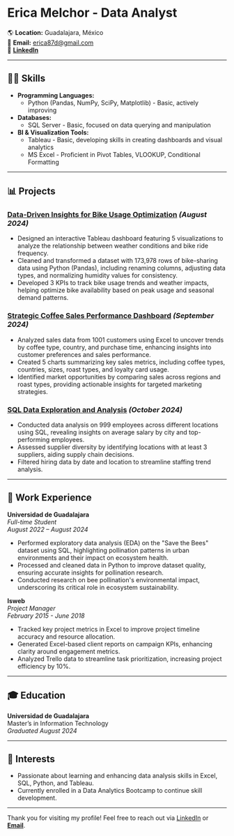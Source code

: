 # Erica Melchor - Data Analyst

🌎 **Location:** Guadalajara, México  
📧 **Email:** erica87d@gmail.com  
🔗 **[LinkedIn](https://www.linkedin.com/in/erica-melchor-65020229/)** 

---

## 👩‍💻 Skills

- **Programming Languages:**  
  - Python (Pandas, NumPy, SciPy, Matplotlib) - Basic, actively improving
- **Databases:**  
  - SQL Server - Basic, focused on data querying and manipulation
- **BI & Visualization Tools:**  
  - Tableau - Basic, developing skills in creating dashboards and visual analytics  
  - MS Excel - Proficient in Pivot Tables, VLOOKUP, Conditional Formatting

---

## 📊 Projects

### [Data-Driven Insights for Bike Usage Optimization](https://github.com/Ericajmj/Bike-Sharing-Usage-Weather-Impact-Dashboard-) _(August 2024)_
- Designed an interactive Tableau dashboard featuring 5 visualizations to analyze the relationship between weather conditions and bike ride frequency.
- Cleaned and transformed a dataset with 173,978 rows of bike-sharing data using Python (Pandas), including renaming columns, adjusting data types, and normalizing humidity values for consistency.
- Developed 3 KPIs to track bike usage trends and weather impacts, helping optimize bike availability based on peak usage and seasonal demand patterns.

### [Strategic Coffee Sales Performance Dashboard](https://github.com/Ericajmj/Sales-Performance-Dashboard) _(September 2024)_
- Analyzed sales data from 1001 customers using Excel to uncover trends by coffee type, country, and purchase time, enhancing insights into customer preferences and sales performance.
- Created 5 charts summarizing key sales metrics, including coffee types, countries, sizes, roast types, and loyalty card usage.
- Identified market opportunities by comparing sales across regions and roast types, providing actionable insights for targeted marketing strategies.

### [SQL Data Exploration and Analysis](https://github.com/Ericajmj/SQL-Data-Exploration-and-Analysis-) _(October 2024)_
- Conducted data analysis on 999 employees across different locations using SQL, revealing insights on average salary by city and top-performing employees.
- Assessed supplier diversity by identifying locations with at least 3 suppliers, aiding supply chain decisions.
- Filtered hiring data by date and location to streamline staffing trend analysis.

---

## 💼 Work Experience

**Universidad de Guadalajara**  
_Full-time Student_  
_August 2022 – August 2024_  
- Performed exploratory data analysis (EDA) on the "Save the Bees" dataset using SQL, highlighting pollination patterns in urban environments and their impact on ecosystem health.
- Processed and cleaned data in Python to improve dataset quality, ensuring accurate insights for pollination research.
- Conducted research on bee pollination's environmental impact, underscoring its critical role in ecosystem sustainability.

**Isweb**  
_Project Manager_  
_February 2015 - June 2018_  
- Tracked key project metrics in Excel to improve project timeline accuracy and resource allocation.
- Generated Excel-based client reports on campaign KPIs, enhancing clarity around engagement metrics.
- Analyzed Trello data to streamline task prioritization, increasing project efficiency by 10%.

---

## 🎓 Education

**Universidad de Guadalajara**  
Master’s in Information Technology  
_Graduated August 2024_

---

## 🎯 Interests

- Passionate about learning and enhancing data analysis skills in Excel, SQL, Python, and Tableau.  
- Currently enrolled in a Data Analytics Bootcamp to continue skill development.

---
Thank you for visiting my profile! Feel free to reach out via [LinkedIn](https://www.linkedin.com/in/erica-melchor-65020229/) or **[Email](mailto:erica87d@gmail.com)**.

